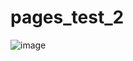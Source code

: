 # pages_test_2

![image](https://user-images.githubusercontent.com/50803857/168748435-4e66da06-790d-48aa-ac6f-bc0e58356653.png)
